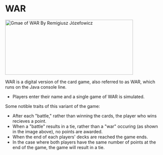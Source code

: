 # WAR

<img src="https://upload.wikimedia.org/wikipedia/commons/1/13/Wojna_gra_karciana.jpg"
     alt="Gmae of WAR By Remigiusz Józefowicz" width="411" height="178">

WAR is a digital version of the card game, also referred to as WAR, which runs on the Java console line.

* Players enter their name and a single game of WAR is simulated.

Some notible traits of this variant of the game:
* After each "battle," rather than winning the cards, the player who wins recieves a point.
* When a "battle" results in a tie, rather than a "war" occuring (as shown in the image above), no points are awarded.
* When the end of each players' decks are reached the game ends.
* In the case where both players have the same number of points at the end of the game, the game will result in a tie. 
